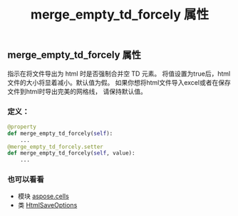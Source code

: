 ﻿---
title: merge_empty_td_forcely 属性
second_title: Aspose.Cells for Python via .NET API 参考资料
description:
type: docs
weight: 500
url: /zh/python-net/aspose.cells/htmlsaveoptions/merge_empty_td_forcely/
is_root: false
---
## merge_empty_td_forcely 属性

指示在将文件导出为 html 时是否强制合并空 TD 元素。
将值设置为true后，html文件的大小将显着减小。默认值为假。
如果你想将html文件导入excel或者在保存文件到html时导出完美的网格线，
请保持默认值。
### 定义：
```python
@property
def merge_empty_td_forcely(self):
    ...
@merge_empty_td_forcely.setter
def merge_empty_td_forcely(self, value):
    ...
```

### 也可以看看
* 模块 [aspose.cells](../../)
* 类 [HtmlSaveOptions](/cells/zh/python-net/aspose.cells/htmlsaveoptions)
